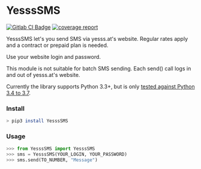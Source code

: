 # YesssSMS

[![Gitlab CI Badge](https://gitlab.com/flowolf/yessssms/badges/master/pipeline.svg)](https://gitlab.com/flowolf/yessssms/pipelines) [![coverage report](https://gitlab.com/flowolf/yessssms/badges/master/coverage.svg)](https://gitlab.com/flowolf/yessssms/commits/master)

YesssSMS let's you send SMS via yesss.at's website. Regular rates apply and a
contract or prepaid plan is needed.

Use your website login and password.

This module is not suitable for batch SMS sending.
Each send() call logs in and out of yesss.at's website.

Currently the library supports Python 3.3+, but is only [tested against Python 3.4 to 3.7](https://gitlab.com/flowolf/yessssms/-/jobs).

### Install
```bash
> pip3 install YesssSMS
```
### Usage
```python
>>> from YesssSMS import YesssSMS
>>> sms = YesssSMS(YOUR_LOGIN, YOUR_PASSWORD)
>>> sms.send(TO_NUMBER, "Message")
```
